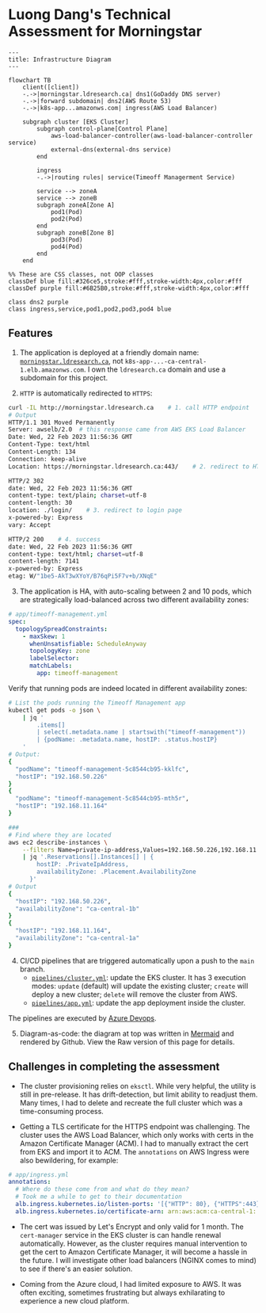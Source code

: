 # Luong Dang's Technical Assessment for Morningstar

```mermaid
---
title: Infrastructure Diagram
---

flowchart TB
    client([client])
    -.->|morningstar.ldresearch.ca| dns1(GoDaddy DNS server)
    -.->|forward subdomain| dns2(AWS Route 53)
    -.->|k8s-app...amazonws.com| ingress(AWS Load Balancer)

    subgraph cluster [EKS Cluster]
        subgraph control-plane[Control Plane]
            aws-load-balancer-controller(aws-load-balancer-controller service)
            external-dns(external-dns service)
        end

        ingress
        -.->|routing rules| service(Timeoff Managerment Service)

        service --> zoneA
        service --> zoneB
        subgraph zoneA[Zone A]
            pod1(Pod)
            pod2(Pod)
        end
        subgraph zoneB[Zone B]
            pod3(Pod)
            pod4(Pod)
        end
    end

%% These are CSS classes, not OOP classes
classDef blue fill:#326ce5,stroke:#fff,stroke-width:4px,color:#fff
classDef purple fill:#6B25B0,stroke:#fff,stroke-width:4px,color:#fff

class dns2 purple
class ingress,service,pod1,pod2,pod3,pod4 blue
```

## Features

1. The application is deployed at a friendly domain name: [`morningstar.ldresearch.ca`](https://morningstar.ldresearch.ca/login/), not `k8s-app-...-ca-central-1.elb.amazonws.com`. I own the `ldresearch.ca` domain and use a subdomain for this project.

2. `HTTP` is automatically redirected to `HTTPS`:

```bash
curl -IL http://morningstar.ldresearch.ca    # 1. call HTTP endpoint
# Output
HTTP/1.1 301 Moved Permanently
Server: awselb/2.0  # this response came from AWS EKS Load Balancer
Date: Wed, 22 Feb 2023 11:56:36 GMT
Content-Type: text/html
Content-Length: 134
Connection: keep-alive
Location: https://morningstar.ldresearch.ca:443/    # 2. redirect to HTTPS

HTTP/2 302 
date: Wed, 22 Feb 2023 11:56:36 GMT
content-type: text/plain; charset=utf-8
content-length: 30
location: ./login/    # 3. redirect to login page
x-powered-by: Express
vary: Accept

HTTP/2 200    # 4. success
date: Wed, 22 Feb 2023 11:56:36 GMT
content-type: text/html; charset=utf-8
content-length: 7141
x-powered-by: Express
etag: W/"1be5-AkT3wXYoY/B76qPi5F7v+b/XNqE"
```

3. The application is HA, with auto-scaling between 2 and 10 pods, which are strategically load-balanced across two different availability zones:

```yml
# app/timeoff-management.yml
spec:
  topologySpreadConstraints:
    - maxSkew: 1
      whenUnsatisfiable: ScheduleAnyway
      topologyKey: zone
      labelSelector:
      matchLabels:
        app: timeoff-management
```

Verify that running pods are indeed located in different availability zones:

```bash
# List the pods running the Timeoff Management app
kubectl get pods -o json \
    | jq '
        .items[] 
        | select(.metadata.name | startswith("timeoff-management"))
        | {podName: .metadata.name, hostIP: .status.hostIP}
    '
# Output:
{
  "podName": "timeoff-management-5c8544cb95-kklfc",
  "hostIP": "192.168.50.226"
}
{
  "podName": "timeoff-management-5c8544cb95-mth5r",
  "hostIP": "192.168.11.164"
}

###
# Find where they are located 
aws ec2 describe-instances \
    --filters Name=private-ip-address,Values=192.168.50.226,192.168.11.164 \
    | jq '.Reservations[].Instances[] | {
        hostIP: .PrivateIpAddress,
        availabilityZone: .Placement.AvailabilityZone
      }'
# Output
{
  "hostIP": "192.168.50.226",
  "availabilityZone": "ca-central-1b"
}
{
  "hostIP": "192.168.11.164",
  "availabilityZone": "ca-central-1a"
}
```

4. CI/CD pipelines that are triggered automatically upon a push to the `main` branch. 
    * [`pipelines/cluster.yml`](pipelines/clustrer.yml): update the EKS cluster. It has 3 execution modes: `update` (default) will update the existing cluster; `create` will deploy a new cluster; `delete` will remove the cluster from AWS.
    * [`pipelines/app.yml`](pipelines/app.yml): update the app deployment inside the cluster.

The pipelines are executed by [Azure Devops](https://dev.azure.com/ldresearch0987/Morningstar/_build).

5. Diagram-as-code: the diagram at top was written in [Mermaid](https://mermaid.js.org/) and rendered by Github. View the Raw version of this page for details.

## Challenges in completing the assessment

* The cluster provisioning relies on `eksctl`. While very helpful, the utility is still in pre-release. It has drift-detection, but limit ability to readjust them. Many times, I had to delete and recreate the full cluster which was a time-consuming process.

* Getting a TLS certificate for the HTTPS endpoint was challenging. The cluster uses the AWS Load Balancer, which only works with certs in the Amazon Certificate Manager (ACM). I had to manually extract the cert from EKS and import it to ACM. The `annotations` on AWS Ingress were also bewildering, for example:

```yml
# app/ingress.yml
annotations:
  # Where do these come from and what do they mean?
  # Took me a while to get to their documentation
  alb.ingress.kubernetes.io/listen-ports: '[{"HTTP": 80}, {"HTTPS":443}]'
  alb.ingress.kubernetes.io/certificate-arn: arn:aws:acm:ca-central-1:...
```

* The cert was issued by Let's Encrypt and only valid for 1 month. The `cert-manager` service in the EKS cluster is can handle renewal automatically. However, as the cluster requires manual intervention to get the cert to Amazon Certificate Manager, it will become a hassle in the future. I will investigate other load balancers (NGINX comes to mind) to see if there's an easier solution.

* Coming from the Azure cloud, I had limited exposure to AWS. It was often exciting, sometimes frustrating but always exhilarating to experience a new cloud platform.
